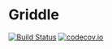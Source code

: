 # Griddle

[![Build Status](https://travis-ci.org/crzysdrs/griddle.svg)](https://travis-ci.org/crzysdrs/griddle)
[![codecov.io](http://codecov.io/github/crzysdrs/griddle/coverage.svg?branch=master)](http://codecov.io/github/crzysdrs/griddle?branch=master)
